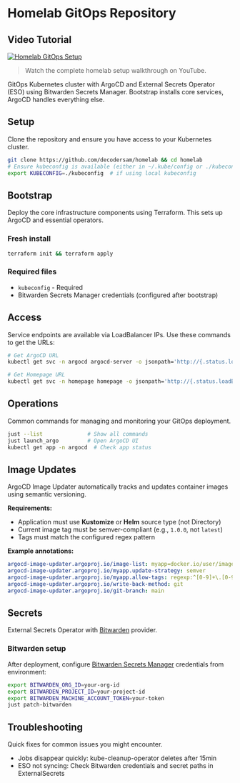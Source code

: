 # Homelab GitOps Repository

## Video Tutorial

[![Homelab GitOps Setup](https://img.youtube.com/vi/5YFmYcic8XQ/0.jpg)](https://www.youtube.com/watch?v=5YFmYcic8XQ)

> Watch the complete homelab setup walkthrough on YouTube.

GitOps Kubernetes cluster with ArgoCD and External Secrets Operator (ESO) using Bitwarden Secrets Manager. Bootstrap installs core services, ArgoCD handles everything else.

## Setup

Clone the repository and ensure you have access to your Kubernetes cluster.

```bash
git clone https://github.com/decodersam/homelab && cd homelab
# Ensure kubeconfig is available (either in ~/.kube/config or ./kubeconfig)
export KUBECONFIG=./kubeconfig  # if using local kubeconfig
```

## Bootstrap

Deploy the core infrastructure components using Terraform. This sets up ArgoCD and essential operators.

### Fresh install

```bash
terraform init && terraform apply
```

### Required files
- `kubeconfig` - Required
- Bitwarden Secrets Manager credentials (configured after bootstrap)

## Access

Service endpoints are available via LoadBalancer IPs. Use these commands to get the URLs:

```bash
# Get ArgoCD URL
kubectl get svc -n argocd argocd-server -o jsonpath='http://{.status.loadBalancer.ingress[0].ip}'

# Get Homepage URL
kubectl get svc -n homepage homepage -o jsonpath='http://{.status.loadBalancer.ingress[0].ip}'
```

## Operations

Common commands for managing and monitoring your GitOps deployment.

```bash
just --list              # Show all commands
just launch_argo         # Open ArgoCD UI
kubectl get app -n argocd  # Check app status
```

## Image Updates

ArgoCD Image Updater automatically tracks and updates container images using semantic versioning.

**Requirements:**
- Application must use **Kustomize** or **Helm** source type (not Directory)
- Current image tag must be semver-compliant (e.g., `1.0.0`, not `latest`)
- Tags must match the configured regex pattern

**Example annotations:**
```yaml
argocd-image-updater.argoproj.io/image-list: myapp=docker.io/user/image
argocd-image-updater.argoproj.io/myapp.update-strategy: semver
argocd-image-updater.argoproj.io/myapp.allow-tags: regexp:^[0-9]+\.[0-9]+\.[0-9]+$
argocd-image-updater.argoproj.io/write-back-method: git
argocd-image-updater.argoproj.io/git-branch: main
```

## Secrets

External Secrets Operator with [Bitwarden](https://external-secrets.io/latest/provider/bitwarden-secrets-manager/) provider.

### Bitwarden setup
After deployment, configure [Bitwarden Secrets Manager](https://bitwarden.com/help/secrets-manager-overview/) credentials from environment:
```bash
export BITWARDEN_ORG_ID=your-org-id
export BITWARDEN_PROJECT_ID=your-project-id
export BITWARDEN_MACHINE_ACCOUNT_TOKEN=your-token
just patch-bitwarden
```

## Troubleshooting

Quick fixes for common issues you might encounter.

- Jobs disappear quickly: kube-cleanup-operator deletes after 15min
- ESO not syncing: Check Bitwarden credentials and secret paths in ExternalSecrets
